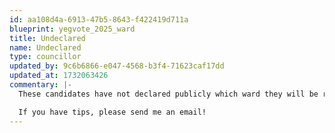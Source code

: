 ```yaml
---
id: aa108d4a-6913-47b5-8643-f422419d711a
blueprint: yegvote_2025_ward
title: Undeclared
name: Undeclared
type: councillor
updated_by: 9c6b6866-e047-4568-b3f4-71623caf17dd
updated_at: 1732063426
commentary: |-
  These candidates have not declared publicly which ward they will be running in. 

  If you have tips, please send me an email!
---
```

